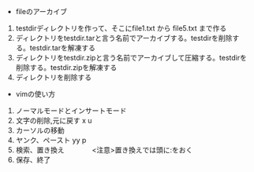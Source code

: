 - fileのアーカイブ
1. testdirディレクトリを作って、そこにfile1.txt から file5.txt まで作る
2. ディレクトリをtestdir.tarと言う名前でアーカイブする。testdirを削除する。testdir.tarを解凍する
3. ディレクトリをtestdir.zipと言う名前でアーカイブして圧縮する。testdirを削除する。testdir.zipを解凍する
4. ディレクトリを削除する

- vimの使い方
1. ノーマルモードとインサートモード
2. 文字の削除,元に戻す  x  u
3. カーソルの移動
4. ヤンク、ペースト  yy p
5. 検索、置き換え　　　　<注意>置き換えでは頭に:をおく
6. 保存、終了
